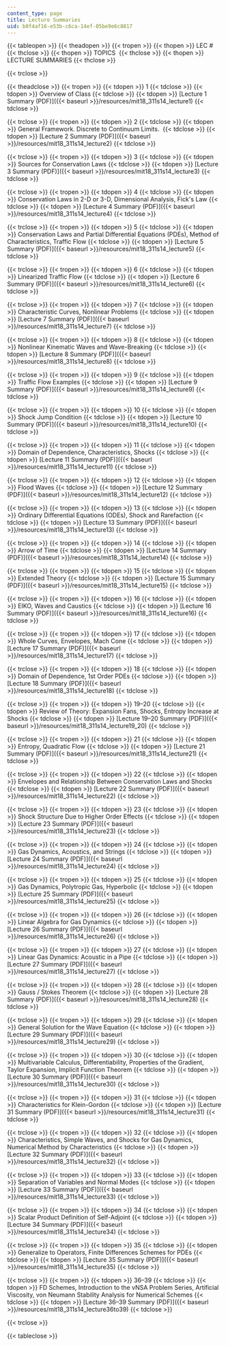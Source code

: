 ```yaml
---
content_type: page
title: Lecture Summaries
uid: b0f4af16-e53b-c6ca-14ef-05be9e6c8817
---
```


{{< tableopen >}}
{{< theadopen >}}
{{< tropen >}}
{{< thopen >}}
LEC #
{{< thclose >}}
{{< thopen >}}
TOPICS 
{{< thclose >}}
{{< thopen >}}
LECTURE SUMMARIES
{{< thclose >}}

{{< trclose >}}

{{< theadclose >}}
{{< tropen >}}
{{< tdopen >}}
1
{{< tdclose >}}
{{< tdopen >}}
Overview of Class
{{< tdclose >}}
{{< tdopen >}}
[Lecture 1 Summary (PDF)]({{< baseurl >}}/resources/mit18_311s14_lecture1)
{{< tdclose >}}

{{< trclose >}}
{{< tropen >}}
{{< tdopen >}}
2
{{< tdclose >}}
{{< tdopen >}}
General Framework. Discrete to Continuum Limits. 
{{< tdclose >}}
{{< tdopen >}}
[Lecture 2 Summary (PDF)]({{< baseurl >}}/resources/mit18_311s14_lecture2)
{{< tdclose >}}

{{< trclose >}}
{{< tropen >}}
{{< tdopen >}}
3
{{< tdclose >}}
{{< tdopen >}}
Sources for Conservation Laws
{{< tdclose >}}
{{< tdopen >}}
[Lecture 3 Summary (PDF)]({{< baseurl >}}/resources/mit18_311s14_lecture3)
{{< tdclose >}}

{{< trclose >}}
{{< tropen >}}
{{< tdopen >}}
4
{{< tdclose >}}
{{< tdopen >}}
Conservation Laws in 2-D or 3-D, Dimensional Analysis, Fick's Law
{{< tdclose >}}
{{< tdopen >}}
[Lecture 4 Summary (PDF)]({{< baseurl >}}/resources/mit18_311s14_lecture4)
{{< tdclose >}}

{{< trclose >}}
{{< tropen >}}
{{< tdopen >}}
5
{{< tdclose >}}
{{< tdopen >}}
Conservation Laws and Partial Differential Equations (PDEs), Method of Characteristics, Traffic Flow
{{< tdclose >}}
{{< tdopen >}}
[Lecture 5 Summary (PDF)]({{< baseurl >}}/resources/mit18_311s14_lecture5)
{{< tdclose >}}

{{< trclose >}}
{{< tropen >}}
{{< tdopen >}}
6
{{< tdclose >}}
{{< tdopen >}}
Linearized Traffic Flow
{{< tdclose >}}
{{< tdopen >}}
[Lecture 6 Summary (PDF)]({{< baseurl >}}/resources/mit18_311s14_lecture6)
{{< tdclose >}}

{{< trclose >}}
{{< tropen >}}
{{< tdopen >}}
7
{{< tdclose >}}
{{< tdopen >}}
Characteristic Curves, Nonlinear Problems
{{< tdclose >}}
{{< tdopen >}}
[Lecture 7 Summary (PDF)]({{< baseurl >}}/resources/mit18_311s14_lecture7)
{{< tdclose >}}

{{< trclose >}}
{{< tropen >}}
{{< tdopen >}}
8
{{< tdclose >}}
{{< tdopen >}}
Nonlinear Kinematic Waves and Wave-Breaking
{{< tdclose >}}
{{< tdopen >}}
[Lecture 8 Summary (PDF)]({{< baseurl >}}/resources/mit18_311s14_lecture8)
{{< tdclose >}}

{{< trclose >}}
{{< tropen >}}
{{< tdopen >}}
9
{{< tdclose >}}
{{< tdopen >}}
Traffic Flow Examples
{{< tdclose >}}
{{< tdopen >}}
[Lecture 9 Summary (PDF)]({{< baseurl >}}/resources/mit18_311s14_lecture9)
{{< tdclose >}}

{{< trclose >}}
{{< tropen >}}
{{< tdopen >}}
10
{{< tdclose >}}
{{< tdopen >}}
Shock Jump Condition
{{< tdclose >}}
{{< tdopen >}}
[Lecture 10 Summary (PDF)]({{< baseurl >}}/resources/mit18_311s14_lecture10)
{{< tdclose >}}

{{< trclose >}}
{{< tropen >}}
{{< tdopen >}}
11
{{< tdclose >}}
{{< tdopen >}}
Domain of Dependence, Characteristics, Shocks
{{< tdclose >}}
{{< tdopen >}}
[Lecture 11 Summary (PDF)]({{< baseurl >}}/resources/mit18_311s14_lecture11)
{{< tdclose >}}

{{< trclose >}}
{{< tropen >}}
{{< tdopen >}}
12
{{< tdclose >}}
{{< tdopen >}}
Flood Waves
{{< tdclose >}}
{{< tdopen >}}
[Lecture 12 Summary (PDF)]({{< baseurl >}}/resources/mit18_311s14_lecture12)
{{< tdclose >}}

{{< trclose >}}
{{< tropen >}}
{{< tdopen >}}
13
{{< tdclose >}}
{{< tdopen >}}
Ordinary Differential Equations (ODEs), Shock and Rarefaction
{{< tdclose >}}
{{< tdopen >}}
[Lecture 13 Summary (PDF)]({{< baseurl >}}/resources/mit18_311s14_lecture13)
{{< tdclose >}}

{{< trclose >}}
{{< tropen >}}
{{< tdopen >}}
14
{{< tdclose >}}
{{< tdopen >}}
Arrow of Time
{{< tdclose >}}
{{< tdopen >}}
[Lecture 14 Summary (PDF)]({{< baseurl >}}/resources/mit18_311s14_lecture14)
{{< tdclose >}}

{{< trclose >}}
{{< tropen >}}
{{< tdopen >}}
15
{{< tdclose >}}
{{< tdopen >}}
Extended Theory
{{< tdclose >}}
{{< tdopen >}}
[Lecture 15 Summary (PDF)]({{< baseurl >}}/resources/mit18_311s14_lecture15)
{{< tdclose >}}

{{< trclose >}}
{{< tropen >}}
{{< tdopen >}}
16
{{< tdclose >}}
{{< tdopen >}}
EIKO, Waves and Caustics
{{< tdclose >}}
{{< tdopen >}}
[Lecture 16 Summary (PDF)]({{< baseurl >}}/resources/mit18_311s14_lecture16)
{{< tdclose >}}

{{< trclose >}}
{{< tropen >}}
{{< tdopen >}}
17
{{< tdclose >}}
{{< tdopen >}}
Whole Curves, Envelopes, Mach Cone
{{< tdclose >}}
{{< tdopen >}}
[Lecture 17 Summary (PDF)]({{< baseurl >}}/resources/mit18_311s14_lecture17)
{{< tdclose >}}

{{< trclose >}}
{{< tropen >}}
{{< tdopen >}}
18
{{< tdclose >}}
{{< tdopen >}}
Domain of Dependence, 1st Order PDEs
{{< tdclose >}}
{{< tdopen >}}
[Lecture 18 Summary (PDF)]({{< baseurl >}}/resources/mit18_311s14_lecture18)
{{< tdclose >}}

{{< trclose >}}
{{< tropen >}}
{{< tdopen >}}
19–20
{{< tdclose >}}
{{< tdopen >}}
Review of Theory: Expansion Fans, Shocks, Entropy Increase at Shocks
{{< tdclose >}}
{{< tdopen >}}
[Lecture 19–20 Summary (PDF)]({{< baseurl >}}/resources/mit18_311s14_lecture19_20)
{{< tdclose >}}

{{< trclose >}}
{{< tropen >}}
{{< tdopen >}}
21
{{< tdclose >}}
{{< tdopen >}}
Entropy, Quadratic Flow
{{< tdclose >}}
{{< tdopen >}}
[Lecture 21 Summary (PDF)]({{< baseurl >}}/resources/mit18_311s14_lecture21)
{{< tdclose >}}

{{< trclose >}}
{{< tropen >}}
{{< tdopen >}}
22
{{< tdclose >}}
{{< tdopen >}}
Envelopes and Relationship Between Conservation Laws and Shocks
{{< tdclose >}}
{{< tdopen >}}
[Lecture 22 Summary (PDF)]({{< baseurl >}}/resources/mit18_311s14_lecture22)
{{< tdclose >}}

{{< trclose >}}
{{< tropen >}}
{{< tdopen >}}
23
{{< tdclose >}}
{{< tdopen >}}
Shock Structure Due to Higher Order Effects
{{< tdclose >}}
{{< tdopen >}}
[Lecture 23 Summary (PDF)]({{< baseurl >}}/resources/mit18_311s14_lecture23)
{{< tdclose >}}

{{< trclose >}}
{{< tropen >}}
{{< tdopen >}}
24
{{< tdclose >}}
{{< tdopen >}}
Gas Dynamics, Acoustics, and Strings
{{< tdclose >}}
{{< tdopen >}}
[Lecture 24 Summary (PDF)]({{< baseurl >}}/resources/mit18_311s14_lecture24)
{{< tdclose >}}

{{< trclose >}}
{{< tropen >}}
{{< tdopen >}}
25
{{< tdclose >}}
{{< tdopen >}}
Gas Dynamics, Polytropic Gas, Hyperbolic
{{< tdclose >}}
{{< tdopen >}}
[Lecture 25 Summary (PDF)]({{< baseurl >}}/resources/mit18_311s14_lecture25)
{{< tdclose >}}

{{< trclose >}}
{{< tropen >}}
{{< tdopen >}}
26
{{< tdclose >}}
{{< tdopen >}}
Linear Algebra for Gas Dynamics
{{< tdclose >}}
{{< tdopen >}}
[Lecture 26 Summary (PDF)]({{< baseurl >}}/resources/mit18_311s14_lecture26)
{{< tdclose >}}

{{< trclose >}}
{{< tropen >}}
{{< tdopen >}}
27
{{< tdclose >}}
{{< tdopen >}}
Linear Gas Dynamics: Acoustic in a Pipe
{{< tdclose >}}
{{< tdopen >}}
[Lecture 27 Summary (PDF)]({{< baseurl >}}/resources/mit18_311s14_lecture27)
{{< tdclose >}}

{{< trclose >}}
{{< tropen >}}
{{< tdopen >}}
28
{{< tdclose >}}
{{< tdopen >}}
Gauss / Stokes Theorem
{{< tdclose >}}
{{< tdopen >}}
[Lecture 28 Summary (PDF)]({{< baseurl >}}/resources/mit18_311s14_lecture28)
{{< tdclose >}}

{{< trclose >}}
{{< tropen >}}
{{< tdopen >}}
29
{{< tdclose >}}
{{< tdopen >}}
General Solution for the Wave Equation
{{< tdclose >}}
{{< tdopen >}}
[Lecture 29 Summary (PDF)]({{< baseurl >}}/resources/mit18_311s14_lecture29)
{{< tdclose >}}

{{< trclose >}}
{{< tropen >}}
{{< tdopen >}}
30
{{< tdclose >}}
{{< tdopen >}}
Multivariable Calculus, Differentiability, Properties of the Gradient, Taylor Expansion, Implicit Function Theorem
{{< tdclose >}}
{{< tdopen >}}
[Lecture 30 Summary (PDF)]({{< baseurl >}}/resources/mit18_311s14_lecture30)
{{< tdclose >}}

{{< trclose >}}
{{< tropen >}}
{{< tdopen >}}
31
{{< tdclose >}}
{{< tdopen >}}
Characteristics for Klein-Gordon
{{< tdclose >}}
{{< tdopen >}}
[Lecture 31 Summary (PDF)]({{< baseurl >}}/resources/mit18_311s14_lecture31)
{{< tdclose >}}

{{< trclose >}}
{{< tropen >}}
{{< tdopen >}}
32
{{< tdclose >}}
{{< tdopen >}}
Characteristics, Simple Waves, and Shocks for Gas Dynamics, Numerical Method by Characteristics
{{< tdclose >}}
{{< tdopen >}}
[Lecture 32 Summary (PDF)]({{< baseurl >}}/resources/mit18_311s14_lecture32)
{{< tdclose >}}

{{< trclose >}}
{{< tropen >}}
{{< tdopen >}}
33
{{< tdclose >}}
{{< tdopen >}}
Separation of Variables and Normal Modes
{{< tdclose >}}
{{< tdopen >}}
[Lecture 33 Summary (PDF)]({{< baseurl >}}/resources/mit18_311s14_lecture33)
{{< tdclose >}}

{{< trclose >}}
{{< tropen >}}
{{< tdopen >}}
34
{{< tdclose >}}
{{< tdopen >}}
Scalar Product Definition of Self-Adjoint
{{< tdclose >}}
{{< tdopen >}}
[Lecture 34 Summary (PDF)]({{< baseurl >}}/resources/mit18_311s14_lecture34)
{{< tdclose >}}

{{< trclose >}}
{{< tropen >}}
{{< tdopen >}}
35
{{< tdclose >}}
{{< tdopen >}}
Generalize to Operators, Finite Differences Schemes for PDEs
{{< tdclose >}}
{{< tdopen >}}
[Lecture 35 Summary (PDF)]({{< baseurl >}}/resources/mit18_311s14_lecture35)
{{< tdclose >}}

{{< trclose >}}
{{< tropen >}}
{{< tdopen >}}
36–39
{{< tdclose >}}
{{< tdopen >}}
FD Schemes, Introduction to the vNSA Problem Series, Artificial Viscosity, von Neumann Stability Analysis for Numerical Schemes
{{< tdclose >}}
{{< tdopen >}}
[Lecture 36–39 Summary (PDF)]({{< baseurl >}}/resources/mit18_311s14_lecture36to39)
{{< tdclose >}}

{{< trclose >}}

{{< tableclose >}}